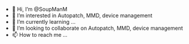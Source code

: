 - 👋 Hi, I’m @SoupManM
- 👀 I’m interested in Autopatch, MMD, device management
- 🌱 I’m currently learning ...
- 💞️ I’m looking to collaborate on Autopatch, MMD, device management
- 📫 How to reach me ...

<!---
SoupManM/SoupManM is a ✨ special ✨ repository because its `README.md` (this file) appears on your GitHub profile.
You can click the Preview link to take a look at your changes.
--->

